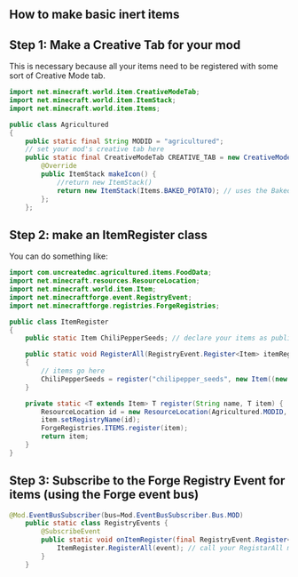 ## How to make basic inert items

## Step 1: Make a Creative Tab for your mod
This is necessary because all your items need to be registered with some sort of Creative Mode tab.
```java
import net.minecraft.world.item.CreativeModeTab;
import net.minecraft.world.item.ItemStack;
import net.minecraft.world.item.Items;

public class Agricultured
{
    public static final String MODID = "agricultured";
    // set your mod's creative tab here
    public static final CreativeModeTab CREATIVE_TAB = new CreativeModeTab("agricultured") {
        @Override
        public ItemStack makeIcon() {
            //return new ItemStack()
            return new ItemStack(Items.BAKED_POTATO); // uses the Baked Potato icon for the creative tab
        };
    };
```

## Step 2: make an ItemRegister class

You can do something like:

```java
import com.uncreatedmc.agricultured.items.FoodData;
import net.minecraft.resources.ResourceLocation;
import net.minecraft.world.item.Item;
import net.minecraftforge.event.RegistryEvent;
import net.minecraftforge.registries.ForgeRegistries;

public class ItemRegister
{
    public static Item ChiliPepperSeeds; // declare your items as public static members

    public static void RegisterAll(RegistryEvent.Register<Item> itemRegister)
    {
        // items go here
        ChiliPepperSeeds = register("chilipepper_seeds", new Item((new Item.Properties()).tab(Agricultured.CREATIVE_TAB)));
    }

    private static <T extends Item> T register(String name, T item) {
        ResourceLocation id = new ResourceLocation(Agricultured.MODID, name);
        item.setRegistryName(id);
        ForgeRegistries.ITEMS.register(item);
        return item;
    }
}
```

## Step 3: Subscribe to the Forge Registry Event for items (using the Forge event bus)

```java
@Mod.EventBusSubscriber(bus=Mod.EventBusSubscriber.Bus.MOD)
    public static class RegistryEvents {
        @SubscribeEvent
        public static void onItemRegister(final RegistryEvent.Register<Item> event) {
            ItemRegister.RegisterAll(event); // call your RegistarAll method when the event fires
        }
    }
```

